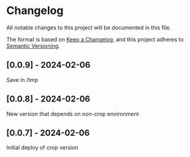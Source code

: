 # Changelog
All notable changes to this project will be documented in this file.

The format is based on [Keep a Changelog](https://keepachangelog.com/en/1.0.0/),
and this project adheres to [Semantic Versioning](https://semver.org/spec/v2.0.0.html).

## [0.0.9] - 2024-02-06
Save in /tmp

## [0.0.8] - 2024-02-06
New version that depends on non-crop environment

## [0.0.7] - 2024-02-06
Initial deploy of crop version
